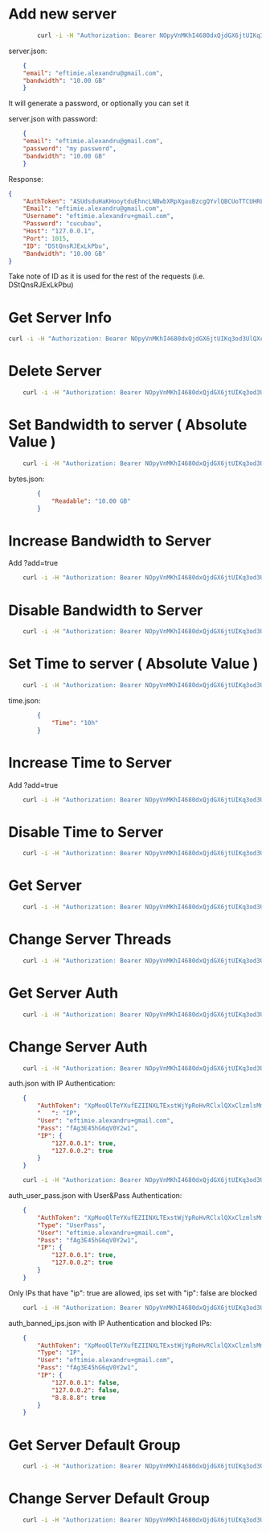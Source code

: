 # Add new server
```bash
        curl -i -H "Authorization: Bearer NOpyVnMKhI4680dxQjdGX6jtUIKq3od3UlQXcQDVrRkCCDuiv2gzDs7ryniuffgwmJO1IqGf" -X PUT -H "Content-Type: application/json" --data @server.json http://127.0.0.1:65001/server
```


server.json:
```json
    {
    "email": "eftimie.alexandru@gmail.com",
    "bandwidth": "10.00 GB"
    }
```


It will generate a password, or optionally you can set it

server.json with password:
```json
    {
    "email": "eftimie.alexandru@gmail.com",
    "password": "my password",
    "bandwidth": "10.00 GB"
    }
```

Response:
```json
{
    "AuthToken": "ASUdsduHaKHooytduEhncLNBwbXRpXgauBzcgQYvlQBCUoTTCUHRLBynlqCmXWs",
    "Email": "eftimie.alexandru@gmail.com",
    "Username": "eftimie.alexandru+gmail.com",
    "Password": "cucubau",
    "Host": "127.0.0.1",
    "Port": 1015,
    "ID": "DStQnsRJExLkPbu",
    "Bandwidth": "10.00 GB"
}
```

Take note of ID as it is used for the rest of the requests (i.e. DStQnsRJExLkPbu)

# Get Server Info
```bash
curl -i -H "Authorization: Bearer NOpyVnMKhI4680dxQjdGX6jtUIKq3od3UlQXcQDVrRkCCDuiv2gzDs7ryniuffgwmJO1IqGf" http://127.0.0.1:65001/server/DStQnsRJExLkPbu
```

# Delete Server
```bash
    curl -i -H "Authorization: Bearer NOpyVnMKhI4680dxQjdGX6jtUIKq3od3UlQXcQDVrRkCCDuiv2gzDs7ryniuffgwmJO1IqGf" -X DELETE -H "Content-Type: application/json" http://127.0.0.1:65001/server/DStQnsRJExLkPbu
```



# Set Bandwidth to server ( Absolute Value )
```bash
    curl -i -H "Authorization: Bearer NOpyVnMKhI4680dxQjdGX6jtUIKq3od3UlQXcQDVrRkCCDuiv2gzDs7ryniuffgwmJO1IqGf" -X PUT -H "Content-Type: application/json" --data @bytes.json http://127.0.0.1:65001/bandwidth/DStQnsRJExLkPbu
```

bytes.json:
```json
        {
            "Readable": "10.00 GB"
        }
```

# Increase Bandwidth to Server
Add ?add=true
```bash
    curl -i -H "Authorization: Bearer NOpyVnMKhI4680dxQjdGX6jtUIKq3od3UlQXcQDVrRkCCDuiv2gzDs7ryniuffgwmJO1IqGf" -X PUT -H "Content-Type: application/json" --data @bytes.json http://127.0.0.1:65001/bandwidth/WDlyeoxKtfNzeRl\?add\=true
```

# Disable Bandwidth to Server
```bash
    curl -i -H "Authorization: Bearer NOpyVnMKhI4680dxQjdGX6jtUIKq3od3UlQXcQDVrRkCCDuiv2gzDs7ryniuffgwmJO1IqGf" -X PUT -H "Content-Type: application/json" --data '{}' http://127.0.0.1:65001/bandwidth/DStQnsRJExLkPbu
```


# Set Time to server ( Absolute Value )
```bash
    curl -i -H "Authorization: Bearer NOpyVnMKhI4680dxQjdGX6jtUIKq3od3UlQXcQDVrRkCCDuiv2gzDs7ryniuffgwmJO1IqGf" -X PUT -H "Content-Type: application/json" --data @time.json http://127.0.0.1:65001/time/DStQnsRJExLkPbu
```

time.json:
```json
        {
            "Time": "10h"
        }
```

# Increase Time to Server
Add ?add=true
```bash
    curl -i -H "Authorization: Bearer NOpyVnMKhI4680dxQjdGX6jtUIKq3od3UlQXcQDVrRkCCDuiv2gzDs7ryniuffgwmJO1IqGf" -X PUT -H "Content-Type: application/json" --data @time.json http://127.0.0.1:65001/time/WDlyeoxKtfNzeRl\?add\=true
```

# Disable Time to Server
```bash
    curl -i -H "Authorization: Bearer NOpyVnMKhI4680dxQjdGX6jtUIKq3od3UlQXcQDVrRkCCDuiv2gzDs7ryniuffgwmJO1IqGf" -X PUT -H "Content-Type: application/json" --data '{}' http://127.0.0.1:65001/time/DStQnsRJExLkPbu
```


# Get Server    
```bash
    curl -i -H "Authorization: Bearer NOpyVnMKhI4680dxQjdGX6jtUIKq3od3UlQXcQDVrRkCCDuiv2gzDs7ryniuffgwmJO1IqGf" http://127.0.0.1:65001/threads/DStQnsRJExLkPbu
```

# Change Server Threads
```bash
    curl -i -H "Authorization: Bearer NOpyVnMKhI4680dxQjdGX6jtUIKq3od3UlQXcQDVrRkCCDuiv2gzDs7ryniuffgwmJO1IqGf" -X PUT -H "Content-Type: application/json" --data @threads.json http://127.0.0.1:65001/threads/DStQnsRJExLkPbu
```



# Get Server Auth
```bash
    curl -i -H "Authorization: Bearer NOpyVnMKhI4680dxQjdGX6jtUIKq3od3UlQXcQDVrRkCCDuiv2gzDs7ryniuffgwmJO1IqGf" http://127.0.0.1:65001/auth/DStQnsRJExLkPbu
```

# Change Server Auth
```bash
    curl -i -H "Authorization: Bearer NOpyVnMKhI4680dxQjdGX6jtUIKq3od3UlQXcQDVrRkCCDuiv2gzDs7ryniuffgwmJO1IqGf" -X PUT -H "Content-Type: application/json" --data @auth.json http://127.0.0.1:65001/auth/DStQnsRJExLkPbu
```


auth.json with IP Authentication:
```json
    {
        "AuthToken": "XpMooQlTeYXufEZIINXLTExstWjYpRoHvRClxlQXxClzmlsMmJRgPgvzcEWwCcI",
        "   ": "IP",
        "User": "eftimie.alexandru+gmail.com",
        "Pass": "fAg3E45hG6qV0Y2w1",
        "IP": {
            "127.0.0.1": true,
            "127.0.0.2": true
        }
    }
```

```bash
    curl -i -H "Authorization: Bearer NOpyVnMKhI4680dxQjdGX6jtUIKq3od3UlQXcQDVrRkCCDuiv2gzDs7ryniuffgwmJO1IqGf" -X PUT -H "Content-Type: application/json" --data @auth_user_pass.json http://127.0.0.1:65001/auth/DStQnsRJExLkPbu
```
auth_user_pass.json with User&Pass Authentication:
```json
    {
        "AuthToken": "XpMooQlTeYXufEZIINXLTExstWjYpRoHvRClxlQXxClzmlsMmJRgPgvzcEWwCcI",
        "Type": "UserPass",
        "User": "eftimie.alexandru+gmail.com",
        "Pass": "fAg3E45hG6qV0Y2w1",
        "IP": {
            "127.0.0.1": true,
            "127.0.0.2": true
        }
    }
```

Only IPs that have "ip": true are allowed, ips set with "ip": false are blocked

```bash
    curl -i -H "Authorization: Bearer NOpyVnMKhI4680dxQjdGX6jtUIKq3od3UlQXcQDVrRkCCDuiv2gzDs7ryniuffgwmJO1IqGf" -X PUT -H "Content-Type: application/json" --data @auth_banned_ips.json http://127.0.0.1:65001/auth/DStQnsRJExLkPbu
```
auth_banned_ips.json with IP Authentication and blocked IPs:
```json
    {
        "AuthToken": "XpMooQlTeYXufEZIINXLTExstWjYpRoHvRClxlQXxClzmlsMmJRgPgvzcEWwCcI",
        "Type": "IP",
        "User": "eftimie.alexandru+gmail.com",
        "Pass": "fAg3E45hG6qV0Y2w1",
        "IP": {
            "127.0.0.1": false,
            "127.0.0.2": false,
            "8.8.8.8": true
        }
    }
```

# Get Server Default Group
```bash
    curl -i -H "Authorization: Bearer NOpyVnMKhI4680dxQjdGX6jtUIKq3od3UlQXcQDVrRkCCDuiv2gzDs7ryniuffgwmJO1IqGf" http://127.0.0.1:65001/group/DStQnsRJExLkPbu
```

# Change Server Default Group
```bash
    curl -i -H "Authorization: Bearer NOpyVnMKhI4680dxQjdGX6jtUIKq3od3UlQXcQDVrRkCCDuiv2gzDs7ryniuffgwmJO1IqGf" -X PUT -H "Content-Type: application/json" --data @group.json http://127.0.0.1:65001/group/DStQnsRJExLkPbu
```
